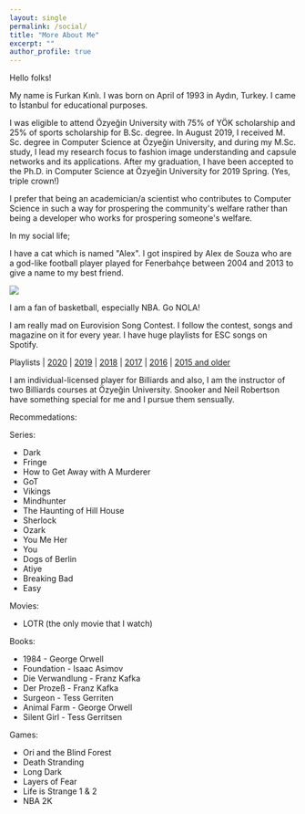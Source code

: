 ```yaml
---
layout: single
permalink: /social/
title: "More About Me"
excerpt: ""
author_profile: true
---
```


Hello folks!

My name is Furkan Kınlı. I was born on April of 1993 in Aydın, Turkey. I came to İstanbul for educational purposes.

I was eligible to attend Özyeğin University with 75% of YÖK scholarship and 25% of sports scholarship for B.Sc. degree. 
In August 2019, I received M. Sc. degree in Computer Science at Özyeğin University, and during my M.Sc. study, I lead my research focus to fashion image understanding and capsule networks and its applications. 
After my graduation, I have been accepted to the Ph.D. in Computer Science at Özyeğin University for 2019 Spring. (Yes, triple crown!)

I prefer that being an academician/a scientist who contributes to Computer Science in such a way for prospering the community's welfare rather than being a developer who works for prospering someone's welfare.

In my social life;

I have a cat which is named "Alex". I got inspired by Alex de Souza who are a god-like football player played for Fenerbahçe between 2004 and 2013 to give a name to my best friend.

![][alex]

I am a fan of basketball, especially NBA. Go NOLA!

I am really mad on Eurovision Song Contest. I follow the contest, songs and magazine on it for every year. I have huge playlists for ESC songs on Spotify. 

Playlists | [2020][link_20] | [2019][link_19] | [2018][link_18] | [2017][link_17] | [2016][link_16] | [2015 and older][link_15]

I am individual-licensed player for Billiards and also, I am the instructor of two Billiards courses at Özyeğin University. Snooker and Neil Robertson have something special for me and I pursue them sensually.

Recommedations:

Series:

*   Dark
*   Fringe
*   How to Get Away with A Murderer
*   GoT
*   Vikings
*   Mindhunter
*   The Haunting of Hill House
*   Sherlock
*   Ozark
*   You Me Her
*   You
*   Dogs of Berlin
*   Atiye
*   Breaking Bad
*   Easy

Movies:

*   LOTR (the only movie that I watch)

Books:

*   1984 - George Orwell
*   Foundation - Isaac Asimov
*   Die Verwandlung - Franz Kafka
*   Der Prozeß - Franz Kafka
*   Surgeon - Tess Gerriten
*   Animal Farm - George Orwell
*   Silent Girl - Tess Gerritsen

Games:

*   Ori and the Blind Forest
*   Death Stranding 
*   Long Dark
*   Layers of Fear
*   Life is Strange 1 & 2
*   NBA 2K


[link_15]: https://open.spotify.com/playlist/3lMqUAdD69rPG22hAq0WAt?si=EkqKI7wyQS69snKMxY0sKA
[link_16]: https://open.spotify.com/playlist/5uT5tkCHJdhmE9vfOddKNg?si=Tkc6R9UuSvWGfEs9qDeVYg
[link_17]: https://open.spotify.com/playlist/5xGzwUtwRLbvSiRE8ky0ya?si=NG8JTpwqT4yQYDb7o5zeVw
[link_18]: https://open.spotify.com/playlist/5RP1JqXHsoPUBlRJopr0w9?si=qAShb-vnQ5ia_vdpvmHXNw
[link_19]: https://open.spotify.com/playlist/37i9dQZF1DWVCKO3xAlT1Q?si=MvbIdM21SXK51eA3IULJWw
[link_20]: https://open.spotify.com/playlist/37i9dQZF1DWVCKO3xAlT1Q?si=xihsYgOHQ2quQr0wECxs3Q
[link_git]: https://github.com/birdortyedi
[link_twitter]: https://twitter.com/birdortyedi
[link_linkedin]: https://www.linkedin.com/in/furkan-k%C4%B1nl%C4%B1-4b5648116/
[alex]: images/alex.JPG
